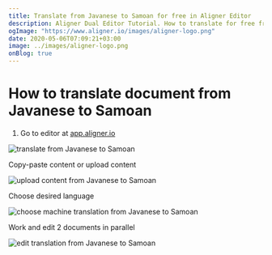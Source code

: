 ```yaml
---
title: Translate from Javanese to Samoan for free in Aligner Editor
description: Aligner Dual Editor Tutorial. How to translate for free from Javanese to Samoan. Aligner is multilingual document management platform. 
ogImage: "https://www.aligner.io/images/aligner-logo.png"
date: 2020-05-06T07:09:21+03:00
image: ../images/aligner-logo.png
onBlog: true
---
```


# How to translate document from Javanese to Samoan

1. Go to editor at [app.aligner.io](https://app.aligner.io "Aligner App web page")

![translate from Javanese to Samoan](../aligner-blank-editor.png "translate from Javanese to Samoan")

Copy-paste content or upload content

![upload content from Javanese to Samoan](../aligner-uploaded-document.png "upload content from Javanese to Samoan")

Choose desired language

![choose machine translation from Javanese to Samoan](../aligner-language-dropdown.png "choose machine translation from Javanese to Samoan")

Work and edit 2 documents in parallel

![edit translation from Javanese to Samoan](../aligner-double-sitded-editor.png "edit translation from Javanese to Samoan")

